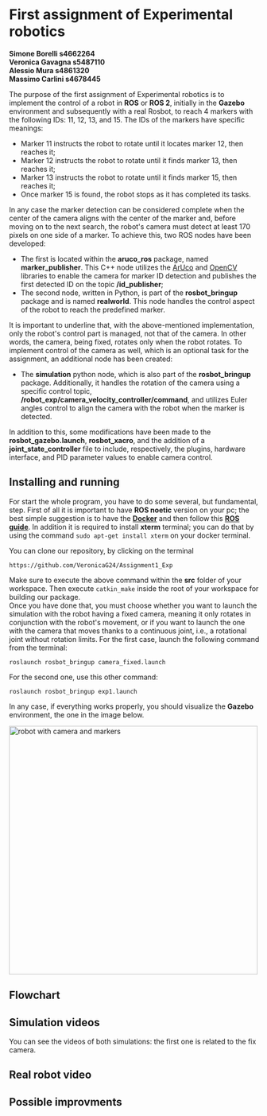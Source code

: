 First assignment of Experimental robotics
================================
**Simone Borelli s4662264** <br>
**Veronica Gavagna s5487110** <br>
**Alessio Mura s4861320** <br>
**Massimo Carlini s4678445** <br>

The purpose of the first assignment of Experimental robotics is to implement the control of a robot in **ROS** or **ROS 2**, initially in the **Gazebo** environment and subsequently with a real Rosbot, to reach 4 markers with the following IDs: 11, 12, 13, and 15.
The IDs of the markers have specific meanings: 

* Marker 11 instructs the robot to rotate until it locates marker 12, then reaches it; 
* Marker 12 instructs the robot to rotate until it finds marker 13, then reaches it; 
* Marker 13 instructs the robot to rotate until it finds marker 15, then reaches it; 
* Once marker 15 is found, the robot stops as it has completed its tasks. 

In any case the marker detection can be considered complete when the center of the camera aligns with the center of the marker and, before moving on to the next search, the robot's camera must detect at least 170 pixels on one side of a marker. To achieve this, two ROS nodes have been developed: 

* The first is located within the **aruco_ros** package, named **marker_publisher**. This C++ node utilizes the [ArUco](http://wiki.ros.org/aruco) and [OpenCV](http://wiki.ros.org/opencv_apps) libraries to enable the camera for marker ID detection and publishes the first detected ID on the topic **/id_publisher**;
* The second node, written in Python, is part of the **rosbot_bringup** package and is named **realworld**. This node handles the control aspect of the robot to reach the predefined marker.

It is important to underline that, with the above-mentioned implementation, only the robot's control part is managed, not that of the camera. In other words, the camera, being fixed, rotates only when the robot rotates. To implement control of the camera as well, which is an optional task for the assignment, an additional node has been created: 

* The **simulation** python node, which is also part of the **rosbot_bringup** package. Additionally, it handles the rotation of the camera using a specific control topic, **/robot_exp/camera_velocity_controller/command**, and utilizes Euler angles control to align the camera with the robot when the marker is detected.

In addition to this, some modifications have been made to the **rosbot_gazebo.launch**, **rosbot_xacro**, and the addition of a **joint_state_controller** file to include, respectively, the plugins, hardware interface, and PID parameter values to enable camera control.

Installing and running
----------------------
For start the whole program, you have to do some several, but fundamental, step. First of all it is important to have **ROS noetic** version on your pc; the best simple suggestion is to have the [**Docker**](https://docs.docker.com/get-docker/) and then follow this [**ROS guide**](http://wiki.ros.org/ROS/Installation). In addition it is required to install **xterm** terminal; you can do that by using the command ```sudo apt-get install xterm``` on your docker terminal. 

You can clone our repository, by clicking on the terminal

```https://github.com/VeronicaG24/Assignment1_Exp```

Make sure to execute the above command within the **src** folder of your workspace. Then execute ```catkin_make``` inside the root of your workspace for building our package. <br>
Once you have done that, you must choose whether you want to launch the simulation with the robot having a fixed camera, meaning it only rotates in conjunction with the robot's movement, or if you want to launch the one with the camera that moves thanks to a continuous joint, i.e., a rotational joint without rotation limits. 
For the first case, launch the following command from the terminal:

```roslaunch rosbot_bringup camera_fixed.launch```

For the second one, use this other command:

```roslaunch rosbot_bringup exp1.launch```

In any case, if everything works properly, you should visualize the **Gazebo** environment, the one in the image below.

<img src="./rosobot_simulation.png" alt="robot with camera and markers" width=500>

Flowchart 
----------------------

Simulation videos
----------------------
You can see the videos of both simulations: the first one is related to the fix camera.


Real robot video
----------------------


Possible improvments
----------------------
